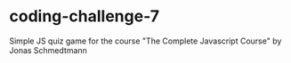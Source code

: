 # coding-challenge-7
Simple JS quiz game for the course "The Complete Javascript Course" by Jonas Schmedtmann
